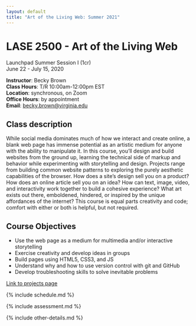 ```yaml
---
layout: default
title: "Art of the Living Web: Summer 2021"
---
```


# LASE 2500 - Art of the Living Web 
 
Launchpad Summer Session I (1cr)  
June 22 - July 15, 2020

**Instructor**: Becky Brown  
**Class Hours**: T/R 10:00am-12:00pm EST  
**Location**: synchronous, on Zoom  
**Office Hours**: by appointment  
**Email**: becky.brown@virginia.edu  

## Class description 
While social media dominates much of how we interact and create online, a blank web page has immense potential as an artistic medium for anyone with the ability to manipulate it. In this course, you’ll design and build websites from the ground up, learning the technical side of markup and behavior while experimenting with storytelling and design. Projects range from building common website patterns to exploring the purely aesthetic capabilities of the browser. How does a site’s design sell you on a product? How does an online article sell you on an idea? How can text, image, video, and interactivity work together to build a cohesive experience? What art exists out there, emboldened, hindered, or inspired by the unique affordances of the internet? This course is equal parts creativity and code; comfort with either or both is helpful, but not required.

## Course Objectives

* Use the web page as a medium for multimedia and/or interactive storytelling
* Exercise creativity and develop ideas in groups
* Build pages using HTML5, CSS3, and JS
* Understand why and how to use version control with git and GitHub
* Develop troubleshooting skills to solve inevitable problems

[Link to projects page](./projects)

{% include schedule.md %}

{% include assessment.md %}

{% include other-details.md %}
